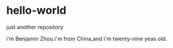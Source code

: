 # hello-world

just another repository

i'm Benjamin Zhou.i'm from China,and i'm twenty-nine yeas old.

